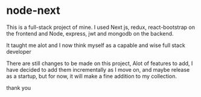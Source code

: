 # node-next

This is a full-stack project of mine. I used Next js, redux, react-bootstrap on the frontend and Node, express, jwt and mongodb on the backend. 

It taught me alot and I now think myself as a capable and wise full stack developer

There are still changes to be made on this project, Alot of features to add, I have decided to add them incrementally as I move on, and maybe release as 
a startup, but for now, it will make a fine addition to my collection.

thank you
